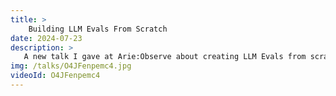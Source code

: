 ```yaml
---
title: >
    Building LLM Evals From Scratch
date: 2024-07-23
description: >
   A new talk I gave at Arie:Observe about creating LLM Evals from scratch.
img: /talks/O4JFenpemc4.jpg
videoId: O4JFenpemc4
---
```

